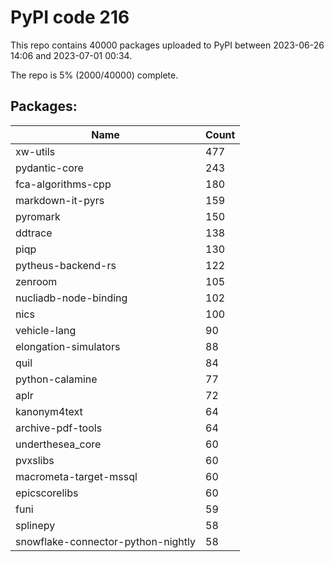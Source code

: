 # PyPI code 216

This repo contains 40000 packages uploaded to PyPI between 
2023-06-26 14:06 and 2023-07-01 00:34.

The repo is 5% (2000/40000) complete.

## Packages:

| Name  | Count |
| ----- | ----- |
| xw-utils | 477 |
| pydantic-core | 243 |
| fca-algorithms-cpp | 180 |
| markdown-it-pyrs | 159 |
| pyromark | 150 |
| ddtrace | 138 |
| piqp | 130 |
| pytheus-backend-rs | 122 |
| zenroom | 105 |
| nucliadb-node-binding | 102 |
| nics | 100 |
| vehicle-lang | 90 |
| elongation-simulators | 88 |
| quil | 84 |
| python-calamine | 77 |
| aplr | 72 |
| kanonym4text | 64 |
| archive-pdf-tools | 64 |
| underthesea_core | 60 |
| pvxslibs | 60 |
| macrometa-target-mssql | 60 |
| epicscorelibs | 60 |
| funi | 59 |
| splinepy | 58 |
| snowflake-connector-python-nightly | 58 |


